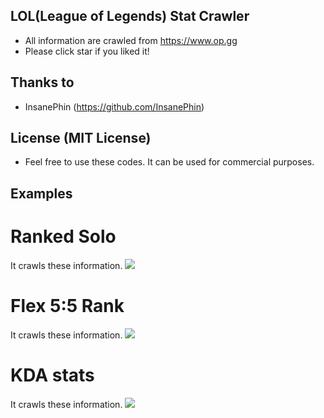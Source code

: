 ## LOL(League of Legends) Stat Crawler
- All information are crawled from https://www.op.gg
- Please click star if you liked it!

## Thanks to
- InsanePhin (https://github.com/InsanePhin)

## License (MIT License)
- Feel free to use these codes. It can be used for commercial purposes.

## Examples
# Ranked Solo
It crawls these information.
![](/img/SoloRank)

# Flex 5:5 Rank
It crawls these information.
![](/img/FlexRank)

# KDA stats
It crawls these information.
![](/img/KDA)
